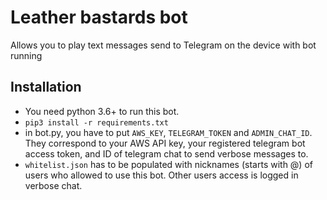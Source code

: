 # Leather bastards bot
Allows you to play text messages send to Telegram on the device with bot running

## Installation
- You need python 3.6+ to run this bot.
- `pip3 install -r requirements.txt`
- in bot.py, you have to put `AWS_KEY`, `TELEGRAM_TOKEN` and `ADMIN_CHAT_ID`. They correspond to your AWS API key, your registered telegram bot access token, and ID of telegram chat to send verbose messages to.
- `whitelist.json` has to be populated with nicknames (starts with @) of users who allowed to use this bot. Other users access is logged in verbose chat.
